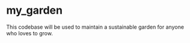 # my_garden
This codebase will be used to maintain a sustainable garden for anyone who loves to grow.
